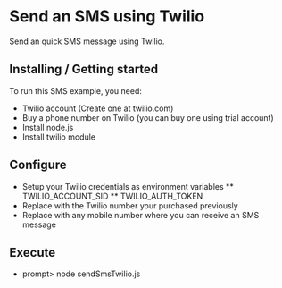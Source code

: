 # Send an SMS using Twilio

Send an quick SMS message using Twilio.

## Installing / Getting started

To run this SMS example, you need:
* Twilio account (Create one at twilio.com) 
* Buy a phone number on Twilio (you can buy one using trial account)
* Install node.js
* Install twilio module 


## Configure
* Setup your Twilio credentials as environment variables
** TWILIO_ACCOUNT_SID
** TWILIO_AUTH_TOKEN
* Replace <from-ph-number> with the Twilio number your purchased previously
* Replace <to-ph-number> with any mobile number where you can receive an SMS message

## Execute

* prompt> node sendSmsTwilio.js
